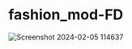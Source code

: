 # fashion_mod-FD
![Screenshot 2024-02-05 114637](https://github.com/Jeeban369/fashion_mod-FD/assets/96816170/f5e1929d-c239-4527-ad47-beeac6a97cb0)
